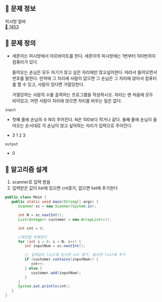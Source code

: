 ## 🌵 문제 정보
피시방 알바 <br>
[🚗 1453](https://www.acmicpc.net/problem/1453)

## 🌵 문제 정의

 * 세준이는 피시방에서 아르바이트를 한다. 세준이의 피시방에는 1번부터 100번까지 컴퓨터가 있다.

   들어오는 손님은 모두 자기가 앉고 싶은 자리에만 앉고싶어한다. 따라서 들어오면서 번호를 말한다. 만약에 그 자리에 사람이 없으면 그 손님은 그 자리에 앉아서 컴퓨터를 할 수 있고, 사람이 있다면 거절당한다.

   거절당하는 사람의 수를 출력하는 프로그램을 작성하시오. 자리는 맨 처음에 모두 비어있고, 어떤 사람이 자리에 앉으면 자리를 비우는 일은 없다.



`input` <br>
 * 첫째 줄에 손님의 수 N이 주어진다. N은 100보다 작거나 같다. 둘째 줄에 손님이 들어오는 순서대로 각 손님이 앉고 싶어하는 자리가 입력으로 주어진다.


 * 3
   1 2 3



`output` <br>

* 0

## 🌵 알고리즘 설계

1. scanner로 입력 받음
2. 입력받은 값이 list에 있으면 cnt증가, 없으면 list에 추가한다

```java
public class Main {
   public static void main(String[] args) {
      Scanner sc = new Scanner(System.in);

      int N = sc.nextInt();
      List<Integer> customer = new ArrayList<>();

      int cnt = 0;

      //N만큼 반복한다
      for (int i = 0; i < N; i++) {
         int inputNum = sc.nextInt();

         // 입력값이 list에 있으면 cnt 증가, 없으면 list에 추가
         if (customer.contains(inputNum)) {
            cnt++;
         } else {
            customer.add(inputNum);
         }
      }
      System.out.println(cnt);
   }
}
```